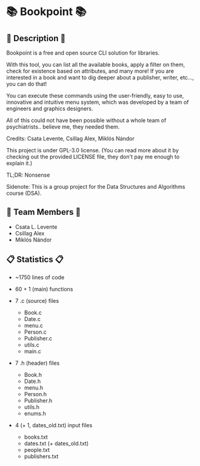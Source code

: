 # 📚 Bookpoint 📚

## 📖 Description 📖

Bookpoint is a free and open source CLI solution for libraries.

With this tool, you can list all the available books, apply a filter on them, check for existence based on attributes, and many more!
If you are interested in a book and want to dig deeper about a publisher, writer, etc..., you can do that!

You can execute these commands using the user-friendly, easy to use, innovative and intuitive menu system, which was developed by a team of engineers and graphics designers. 

All of this could not have been possible without a whole team of psychiatrists.. believe me, they needed them.

Credits: Csata Levente, Csillag Alex, Miklós Nándor

This project is under GPL-3.0 license. (You can read more about it by checking out the provided LICENSE file, they don't pay me enough to explain it.)

TL;DR: Nonsense

Sidenote: This is a group project for the Data Structures and Algorithms course (DSA).

## 👥 Team Members 👥
- Csata L. Levente
- Csillag Alex
- Miklós Nándor

## 📋 Statistics 📋
- ~1750 lines of code

- 60 + 1 (main) functions

- 7 .c (source) files
    - Book.c
    - Date.c
    - menu.c
    - Person.c
    - Publisher.c
    - utils.c
    - main.c
  
- 7 .h (header) files
    - Book.h
    - Date.h
    - menu.h
    - Person.h
    - Publisher.h
    - utils.h
    - enums.h
  
- 4 (+ 1, dates_old.txt) input files
    - books.txt
    - dates.txt (+ dates_old.txt)
    - people.txt
    - publishers.txt
